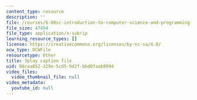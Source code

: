 ```yaml
---
content_type: resource
description: ''
file: /courses/6-00sc-introduction-to-computer-science-and-programming-spring-2011/06caa852329e5cd59d2fbbd0faab0994_FBpe3xFvPrQ.vtt
file_size: 47454
file_type: application/x-subrip
learning_resource_types: []
license: https://creativecommons.org/licenses/by-nc-sa/4.0/
ocw_type: OCWFile
resourcetype: Other
title: 3play caption file
uid: 06caa852-329e-5cd5-9d2f-bbd0faab0994
video_files:
  video_thumbnail_file: null
video_metadata:
  youtube_id: null
---
```

